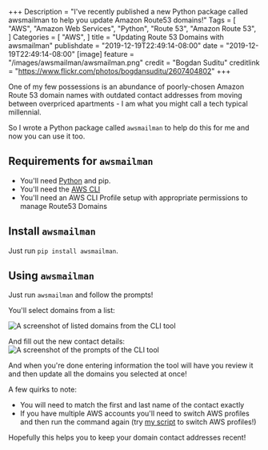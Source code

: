 +++
Description = "I've recently published a new Python package called awsmailman to help you update Amazon Route53 domains!"
Tags = [
  "AWS",
  "Amazon Web Services",
  "Python",
  "Route 53",
  "Amazon Route 53",
]
Categories = [
  "AWS",
]
title = "Updating Route 53 Domains with awsmailman"
publishdate = "2019-12-19T22:49:14-08:00"
date = "2019-12-19T22:49:14-08:00"
[image]
    feature = "/images/awsmailman/awsmailman.png"
    credit = "Bogdan Suditu"
    creditlink = "https://www.flickr.com/photos/bogdansuditu/2607404802"
+++

One of my few possessions is an abundance of poorly-chosen Amazon Route 53 domain names with outdated contact addresses from moving between overpriced apartments - I am what you might call a tech typical millennial. 

So I wrote a Python package called `awsmailman` to help do this for me and now you can use it too.
<!--more-->

## Requirements for `awsmailman`

- You'll need [Python](https://www.python.org/downloads/) and pip.
- You'll need the [AWS CLI](https://aws.amazon.com/cli/)
- You'll need an AWS CLI Profile setup with appropriate permissions to manage Route53 Domains

## Install `awsmailman`

Just run `pip install awsmailman`.

## Using `awsmailman`

Just run `awsmailman` and follow the prompts!

You'll select domains from a list:

![A screenshot of listed domains from the CLI tool](/images/awsmailman/domain_list.png)

And fill out the new contact details:
![A screenshot of the prompts of the CLI tool](/images/awsmailman/prompts.png)

And when you're done entering information the tool will have you review it and then update all the domains you selected at once!

A few quirks to note:
  - You will need to match the first and last name of the contact exactly
  - If you have multiple AWS accounts you'll need to switch AWS profiles and then run the command again (try [my script](https://www.fernandomc.com/posts/script-change-aws-profiles/) to switch AWS profiles!)

Hopefully this helps you to keep your domain contact addresses recent!
